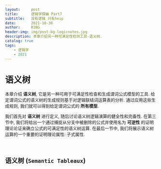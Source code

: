```yaml
---
layout:     post
title:      逻辑学探幽 Part7
subtitle:   没有逻辑 只有heip
date:       2021-10-30
author:     R1NG
header-img: img/post-bg-logicnotes.jpg
description: 本章介绍另一种可满足性检测工具-语义树.
catalog: true
tags:
    - 逻辑学
    - 2021
---
```


# 语义树

本章介绍 **语义树**, 它是另一种可用于可满足性检查和生成谓词公式模型的工具. 给定谓词公式的语义树的生成规则基于对逻辑联结词运算表的分析. 通过应用这些生成规则, 我们就可以得到给定谓词公式的 **所有模型**. 

我们首先对 **语义树** 进行定义, 随后讨论语义树逻辑演算的健全性和完备性. 在第三节中, 我们将给出一个通过捕捉从分支中被删除的公式并使用名为 **可逆性** 的证明理论论证来确立公式的可满足性的语义树运算. 在最后一节中, 我们将展示语义树运算的一个重要的证明理论属性: 子式属性.

<br>

## 语义树 (`Semantic Tableaux`)

